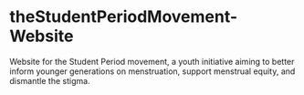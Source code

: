 # theStudentPeriodMovement-Website
Website for the Student Period movement, a youth initiative aiming to better inform younger generations on menstruation, support menstrual equity, and dismantle the stigma.

